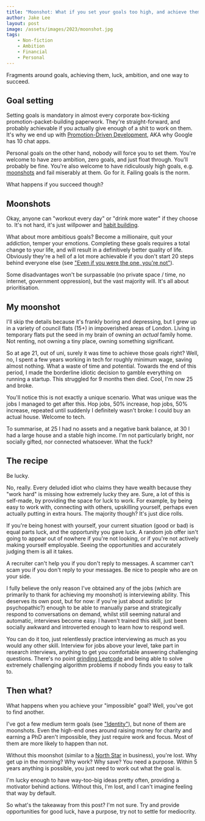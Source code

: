 ```yaml
---
title: "Moonshot: What if you set your goals too high, and achieve them?"
author: Jake Lee
layout: post
image: /assets/images/2023/moonshot.jpg
tags:
    - Non-fiction
    - Ambition
    - Financial
    - Personal
---
```


Fragments around goals, achieving them, luck, ambition, and one way to succeed.

## Goal setting

Setting goals is mandatory in almost every corporate box-ticking promotion-packet-building paperwork. They're straight-forward, and probably achievable if you actually give enough of a shit to work on them. It's why we end up with [Promotion-Driven Development](https://medium.com/@quarterdome/promotion-driven-development-fbc6f48d43e8), AKA why Google has 10 chat apps.

Personal goals on the other hand, nobody will force you to set them. You're welcome to have zero ambition, zero goals, and just float through. You'll probably be fine. You're also welcome to have ridiculously high goals, e.g. [moonshots](https://www.merriam-webster.com/wordplay/moonshot-words-were-watching) and fail miserably at them. Go for it. Failing goals is the norm.

What happens if you succeed though?

## Moonshots

Okay, anyone can "workout every day" or "drink more water" if they choose to. It's not hard, it's just willpower and [habit building](https://jamesclear.com/atomic-habits). 

What about more ambitious goals? Become a millionaire, quit your addiction, temper your emotions. Completing these goals requires a total change to your life, and will result in a definitively better quality of life. Obviously they're a hell of a lot more achievable if you don't start 20 steps behind everyone else (see ["Even if you were the one, you're not"](/delusions-of-grandeur/#even-if-you-were-the-one-youre-not)). 

Some disadvantages won't be surpassable (no private space / time, no internet, government oppression), but the vast majority will. It's all about prioritisation.

## My moonshot

I'll skip the details because it's frankly boring and depressing, but I grew up in a variety of council flats (15+) in impoverished areas of London. Living in temporary flats put the seed in my brain of owning an *actual* family home. Not renting, not owning a tiny place, owning something significant.

So at age 21, out of uni, surely it was time to achieve those goals right? Well, no, I spent a few years working in tech for roughly minimum wage, saving almost nothing. What a waste of time and potential. Towards the end of this period, I made the borderline idiotic decision to gamble everything on running a startup. This struggled for 9 months then died. Cool, I'm now 25 and broke.

You'll notice this is not exactly a unique scenario. What was unique was the jobs I managed to get after this. Hop jobs, 50% increase, hop jobs, 50% increase, repeated until suddenly I definitely wasn't broke: I could buy an actual house. Welcome to tech.

To summarise, at 25 I had no assets and a negative bank balance, at 30 I had a large house and a stable high income. I'm not particularly bright, nor socially gifted, nor connected whatsoever. What the fuck?

## The recipe

Be lucky. 

No, really. Every deluded idiot who claims they have wealth because they "work hard" is missing how extremely lucky they are. Sure, a lot of this is self-made, by providing the space for luck to work. For example, by being easy to work with, connecting with others, upskilling yourself, perhaps even actually putting in extra hours. The majority though? It's just dice rolls.

If you're being honest with yourself, your current situation (good or bad) is equal parts luck, and the opportunity you gave luck. A random job offer isn't going to appear out of nowhere if you're not looking, or if you're not actively making yourself employable. Seeing the opportunities and accurately judging them is all it takes.

A recruiter can't help you if you don't reply to messages. A scammer can't scam you if you don't reply to your messages. Be nice to people who are on your side.

I fully believe the only reason I've obtained any of the jobs (which are primarily to thank for achieving my moonshot) is interviewing ability. This deserves its own post, but for now: if you're just about autistic (or psychopathic?) enough to be able to manually parse and strategically respond to conversations on demand, whilst still seeming natural and automatic, interviews become easy. I haven't trained this skill, just been socially awkward and introverted enough to learn how to respond well.

You can do it too, just relentlessly practice interviewing as much as you would any other skill. Interview for jobs above your level, take part in research interviews, anything to get you comfortable answering challenging questions. There's no point [grinding Leetcode](https://www.reddit.com/r/learnprogramming/comments/12ghao8/a_guide_to_grinding_leetcode/) and being able to solve extremely challenging algorithm problems if nobody finds you easy to talk to.

## Then what?

What happens when you achieve your "impossible" goal? Well, you've got to find another.

I've got a few medium term goals (see ["Identity"](https://notes.jakelee.co.uk/identity.html)), but none of them are moonshots. Even the high-end ones around raising money for charity and earning a PhD aren't impossible, they just require work and focus. Most of them are more likely to happen than not.

Without this moonshot (similar to a [North Star](https://www.forbes.com/sites/forbesagencycouncil/2017/07/19/how-to-find-your-companys-north-star-metric/) in business), you're lost. Why get up in the morning? Why work? Why save? You need a purpose. Within 5 years anything is possible, you just need to work out what the goal is.

I'm lucky enough to have way-too-big ideas pretty often, providing a motivator behind actions. Without this, I'm lost, and I can't imagine feeling that way by default.

So what's the takeaway from this post? I'm not sure. Try and provide opportunities for good luck, have a purpose, try not to settle for mediocrity.

